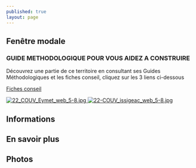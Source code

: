 ```yaml
---
published: true
layout: page
---
```


## Fenêtre modale

### GUIDE METHODOLOGIQUE POUR VOUS AIDEZ A CONSTRUIRE

Découvrez une partie de ce territoire en consultant ses Guides Méthodologiques et les fiches conseil, cliquez sur les 3 liens ci-dessous

<a href="https://cauedordogne.com/ressources-fiches/ " target="_blank">Fiches conseil </a>

<a href="https://fr.calameo.com/read/004999995e5f8202c8c61 " target="_blank">![22_COUV_Eymet_web_5-8.jpg]({{site.baseurl}}/data/images/22/portrait/22_COUV_Eymet_web_5-8.jpg) </a> <a href="https://fr.calameo.com/read/0049999957c166ee76d22 " target="_blank">![22-COUV_issigeac_web_5-8.jpg]({{site.baseurl}}/data/images/22/portrait/22-COUV_issigeac_web_5-8.jpg) </a>



## Informations

## En savoir plus

## Photos
